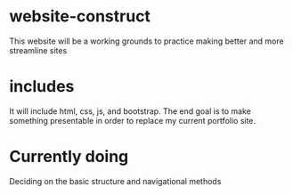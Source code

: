 # website-construct
This website will be a working grounds to practice making better 
and more streamline sites

# includes
It will include html, css, js, and bootstrap. The end goal is to make
something presentable in order to replace my current portfolio site.

# Currently doing
Deciding on the basic structure and navigational methods
